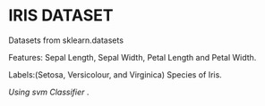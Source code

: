 # **IRIS DATASET**

Datasets from sklearn.datasets

Features: Sepal Length, Sepal Width, Petal Length and Petal Width.

Labels:(Setosa, Versicolour, and Virginica) Species of Iris.

*Using svm Classifier* .
